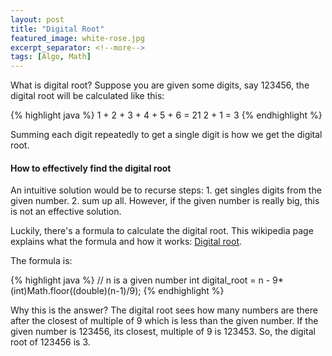 ```yaml
---
layout: post
title: "Digital Root"
featured_image: white-rose.jpg
excerpt_separator: <!--more-->
tags: [Algo, Math]
---
```


What is digital root? Suppose you are given some digits, say 123456, the digital root will
be calculated like this:
<!--more-->

{% highlight java %}
1 + 2 + 3 + 4 + 5 + 6 = 21
2 + 1 = 3
{% endhighlight %}

Summing each digit repeatedly to get a single digit is how we 
get the digital root.


#### How to effectively find the digital root ####

An intuitive solution would be to recurse steps: 1. get singles digits
from the given number. 2. sum up all.
However, if the given number is really big, this is not an effective
solution.

Luckily, there's a formula to calculate the digital root. This
wikipedia page explains what the formula and how it works:
[Digital root](https://en.wikipedia.org/wiki/Digital_root).


The formula is:

{% highlight java %}
// n is a given number
int digital_root = n - 9*(int)Math.floor((double)(n-1)/9);
{% endhighlight %}

Why this is the answer? The digital root sees how many numbers are
there after the closest of multiple of 9 which is less than the given
number.
If the given number is 123456, its closest, multiple of 9 is 123453.
So, the digital root of 123456 is 3.

